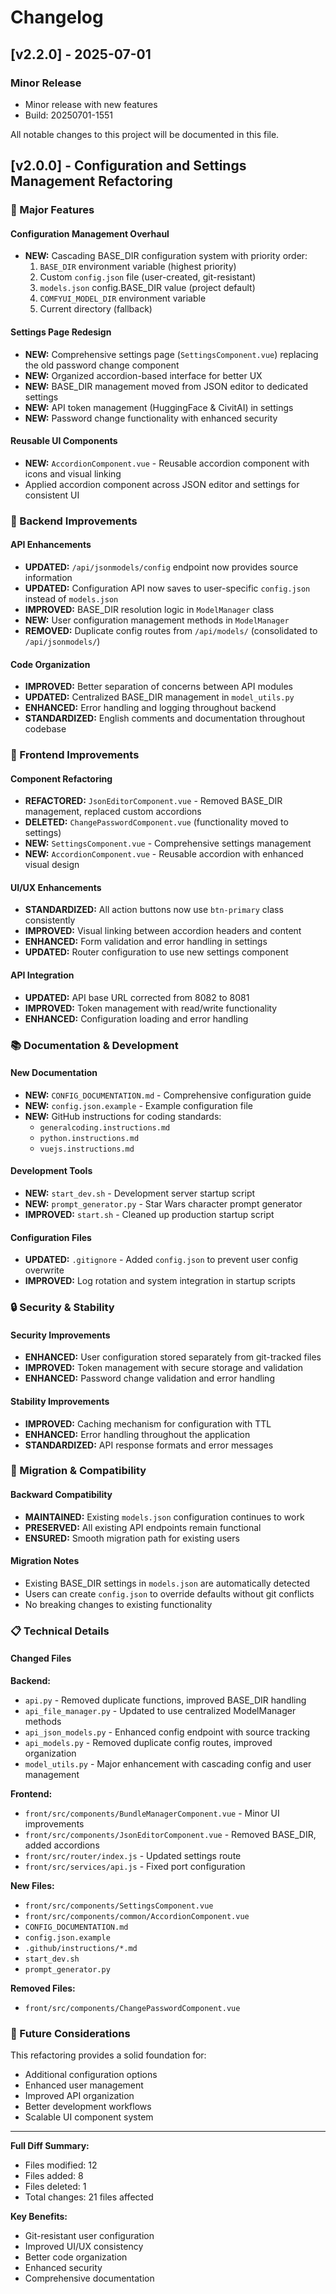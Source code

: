 # Changelog

## [v2.2.0] - 2025-07-01

### Minor Release
- Minor release with new features
- Build: 20250701-1551



All notable changes to this project will be documented in this file.

## [v2.0.0] - Configuration and Settings Management Refactoring

### 🚀 Major Features

#### Configuration Management Overhaul
- **NEW:** Cascading BASE_DIR configuration system with priority order:
  1. `BASE_DIR` environment variable (highest priority)
  2. Custom `config.json` file (user-created, git-resistant)
  3. `models.json` config.BASE_DIR value (project default)
  4. `COMFYUI_MODEL_DIR` environment variable
  5. Current directory (fallback)

#### Settings Page Redesign
- **NEW:** Comprehensive settings page (`SettingsComponent.vue`) replacing the old password change component
- **NEW:** Organized accordion-based interface for better UX
- **NEW:** BASE_DIR management moved from JSON editor to dedicated settings
- **NEW:** API token management (HuggingFace & CivitAI) in settings
- **NEW:** Password change functionality with enhanced security

#### Reusable UI Components
- **NEW:** `AccordionComponent.vue` - Reusable accordion component with icons and visual linking
- Applied accordion component across JSON editor and settings for consistent UI

### 🔧 Backend Improvements

#### API Enhancements
- **UPDATED:** `/api/jsonmodels/config` endpoint now provides source information
- **UPDATED:** Configuration API now saves to user-specific `config.json` instead of `models.json`
- **IMPROVED:** BASE_DIR resolution logic in `ModelManager` class
- **NEW:** User configuration management methods in `ModelManager`
- **REMOVED:** Duplicate config routes from `/api/models/` (consolidated to `/api/jsonmodels/`)

#### Code Organization
- **IMPROVED:** Better separation of concerns between API modules
- **UPDATED:** Centralized BASE_DIR management in `model_utils.py`
- **ENHANCED:** Error handling and logging throughout backend
- **STANDARDIZED:** English comments and documentation throughout codebase

### 🎨 Frontend Improvements

#### Component Refactoring
- **REFACTORED:** `JsonEditorComponent.vue` - Removed BASE_DIR management, replaced custom accordions
- **DELETED:** `ChangePasswordComponent.vue` (functionality moved to settings)
- **NEW:** `SettingsComponent.vue` - Comprehensive settings management
- **NEW:** `AccordionComponent.vue` - Reusable accordion with enhanced visual design

#### UI/UX Enhancements
- **STANDARDIZED:** All action buttons now use `btn-primary` class consistently
- **IMPROVED:** Visual linking between accordion headers and content
- **ENHANCED:** Form validation and error handling in settings
- **UPDATED:** Router configuration to use new settings component

#### API Integration
- **UPDATED:** API base URL corrected from 8082 to 8081
- **IMPROVED:** Token management with read/write functionality
- **ENHANCED:** Configuration loading and error handling

### 📚 Documentation & Development

#### New Documentation
- **NEW:** `CONFIG_DOCUMENTATION.md` - Comprehensive configuration guide
- **NEW:** `config.json.example` - Example configuration file
- **NEW:** GitHub instructions for coding standards:
  - `generalcoding.instructions.md`
  - `python.instructions.md`
  - `vuejs.instructions.md`

#### Development Tools
- **NEW:** `start_dev.sh` - Development server startup script
- **NEW:** `prompt_generator.py` - Star Wars character prompt generator
- **IMPROVED:** `start.sh` - Cleaned up production startup script

#### Configuration Files
- **UPDATED:** `.gitignore` - Added `config.json` to prevent user config overwrite
- **IMPROVED:** Log rotation and system integration in startup scripts

### 🔒 Security & Stability

#### Security Improvements
- **ENHANCED:** User configuration stored separately from git-tracked files
- **IMPROVED:** Token management with secure storage and validation
- **ENHANCED:** Password change validation and error handling

#### Stability Improvements
- **IMPROVED:** Caching mechanism for configuration with TTL
- **ENHANCED:** Error handling throughout the application
- **STANDARDIZED:** API response formats and error messages

### 🔄 Migration & Compatibility

#### Backward Compatibility
- **MAINTAINED:** Existing `models.json` configuration continues to work
- **PRESERVED:** All existing API endpoints remain functional
- **ENSURED:** Smooth migration path for existing users

#### Migration Notes
- Existing BASE_DIR settings in `models.json` are automatically detected
- Users can create `config.json` to override defaults without git conflicts
- No breaking changes to existing functionality

### 📋 Technical Details

#### Changed Files
**Backend:**
- `api.py` - Removed duplicate functions, improved BASE_DIR handling
- `api_file_manager.py` - Updated to use centralized ModelManager methods
- `api_json_models.py` - Enhanced config endpoint with source tracking
- `api_models.py` - Removed duplicate config routes, improved organization
- `model_utils.py` - Major enhancement with cascading config and user management

**Frontend:**
- `front/src/components/BundleManagerComponent.vue` - Minor UI improvements
- `front/src/components/JsonEditorComponent.vue` - Removed BASE_DIR, added accordions
- `front/src/router/index.js` - Updated settings route
- `front/src/services/api.js` - Fixed port configuration

**New Files:**
- `front/src/components/SettingsComponent.vue`
- `front/src/components/common/AccordionComponent.vue`
- `CONFIG_DOCUMENTATION.md`
- `config.json.example`
- `.github/instructions/*.md`
- `start_dev.sh`
- `prompt_generator.py`

**Removed Files:**
- `front/src/components/ChangePasswordComponent.vue`

### 🎯 Future Considerations

This refactoring provides a solid foundation for:
- Additional configuration options
- Enhanced user management
- Improved API organization
- Better development workflows
- Scalable UI component system

---

**Full Diff Summary:**
- Files modified: 12
- Files added: 8
- Files deleted: 1
- Total changes: 21 files affected

**Key Benefits:**
- Git-resistant user configuration
- Improved UI/UX consistency
- Better code organization
- Enhanced security
- Comprehensive documentation
